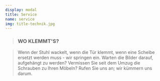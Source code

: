 ```yaml
---
display: modal
title: Service
name: service
img: title-technik.jpg
---
```


> ### WO KLEMMT'S?

> Wenn der Stuhl wackelt, wenn die Tür klemmt, wenn eine Scheibe ersetzt werden muss - wir springen ein. Warten die Bilder darauf, aufgehängt zu werden? Vermissen Sie seit dem Umzug die Schrauben zu Ihren Möbeln? Rufen Sie uns an; wir kümmern uns darum.
